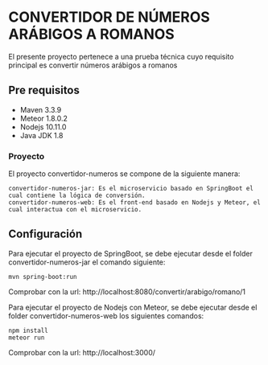 # CONVERTIDOR DE NÚMEROS ARÁBIGOS A ROMANOS

El presente proyecto pertenece a una prueba técnica cuyo requisito principal es convertir números arábigos a romanos

## Pre requisitos 
* Maven 3.3.9
* Meteor 1.8.0.2
* Nodejs 10.11.0
* Java JDK 1.8

### Proyecto
El proyecto convertidor-numeros se compone de la siguiente manera:
```
convertidor-numeros-jar: Es el microservicio basado en SpringBoot el cual contiene la lógica de conversión.
convertidor-numeros-web: Es el front-end basado en Nodejs y Meteor, el cual interactua con el microservicio. 
```

## Configuración 
Para ejecutar el proyecto de SpringBoot, se debe ejecutar desde el folder convertidor-numeros-jar el comando siguiente:
 
```
mvn spring-boot:run
```

Comprobar con la url: http://localhost:8080/convertir/arabigo/romano/1

Para ejecutar el proyecto de Nodejs con Meteor, se debe ejecutar desde el folder convertidor-numeros-web los siguientes comandos:

```
npm install
meteor run
```

Comprobar con la url: http://localhost:3000/